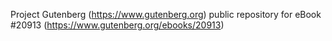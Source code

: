 Project Gutenberg (https://www.gutenberg.org) public repository for eBook #20913 (https://www.gutenberg.org/ebooks/20913)

